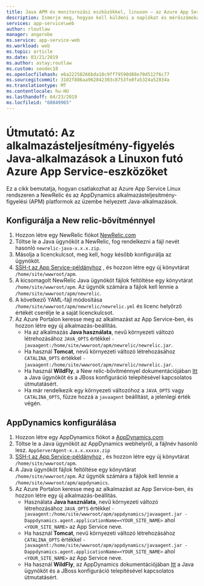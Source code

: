 ```yaml
---
title: Java APM és monitorozási eszközökkel, linuxon – az Azure App Service konfigurálása
description: Ismerje meg, hogyan kell küldeni a naplókat és mérőszámokat a NewRelic és alkalmazás Dynamics APM-szolgáltatónak App Service Linux rendszeren futó Java-alkalmazások számára
services: app-service\web
author: rloutlaw
manager: angerobe
ms.service: app-service-web
ms.workload: web
ms.topic: article
ms.date: 03/21/2019
ms.author: astay;routlaw
ms.custom: seodec18
ms.openlocfilehash: e6a22258266bda18c9ff79590d88e70d512f6c77
ms.sourcegitcommit: 3102f886aa962842303c8753fe8fa5324a52834a
ms.translationtype: MT
ms.contentlocale: hu-HU
ms.lasthandoff: 04/23/2019
ms.locfileid: "60849965"
---
```

# <a name="how-to-application-performance-monitoring-tools-with-java-apps-on-azure-app-service-on-linux"></a>Útmutató: Az alkalmazásteljesítmény-figyelés Java-alkalmazások a Linuxon futó Azure App Service-eszközöket

Ez a cikk bemutatja, hogyan csatlakozhat az Azure App Service Linux rendszeren a NewRelic és az AppDynamics alkalmazásteljesítmény-figyelési (APM) platformok az üzembe helyezett Java-alkalmazások.

## <a name="configure-new-relic"></a>Konfigurálja a New relic-bővítménnyel

1. Hozzon létre egy NewRelic fiókot [NewRelic.com](https://newrelic.com/signup)
2. Töltse le a Java ügynököt a NewRelic, fog rendelkezni a fájl nevét hasonló `newrelic-java-x.x.x.zip`.
3. Másolja a licenckulcsot, meg kell, hogy később konfigurálja az ügynököt.
4. [SSH-t az App Service-példányhoz](/azure/app-service/containers/app-service-linux-ssh-support) , és hozzon létre egy új könyvtárat `/home/site/wwwroot/apm`.
5. A kicsomagolt NewRelic Java ügynököt fájlok feltöltése egy könyvtárat `/home/site/wwwroot/apm`. Az ügynök számára a fájlok kell lennie a `/home/site/wwwroot/apm/newrelic`.
6. A következő YAML-fájl módosítása `/home/site/wwwroot/apm/newrelic/newrelic.yml` és licenc helyőrző értékét cserélje le a saját licenckulcsot.
7. Az Azure Portalon keresse meg az alkalmazást az App Service-ben, és hozzon létre egy új alkalmazás-beállítás.
    - Ha az alkalmazás **Java használata**, nevű környezeti változó létrehozásához `JAVA_OPTS` értékkel `-javaagent:/home/site/wwwroot/apm/newrelic/newrelic.jar`.
    - Ha használ **Tomcat**, nevű környezeti változó létrehozásához `CATALINA_OPTS` értékkel `-javaagent:/home/site/wwwroot/apm/newrelic/newrelic.jar`.
    - Ha használ **WildFly**, a New relic-bővítménnyel dokumentációjában [Itt](https://docs.newrelic.com/docs/agents/java-agent/additional-installation/wildfly-version-11-installation-java) a Java ügynököt és a JBoss konfiguráció telepítésével kapcsolatos útmutatásért.
    - Ha már rendelkezik egy környezeti változóhoz a `JAVA_OPTS` vagy `CATALINA_OPTS`, fűzze hozzá a `javaagent` beállítást, a jelenlegi érték végén.

## <a name="configure-appdynamics"></a>AppDynamics konfigurálása

1. Hozzon létre egy AppDynamics fiókot a [AppDynamics.com](https://www.appdynamics.com/community/register/)
1. Töltse le a Java ügynököt az AppDynamics webhelyről, a fájlnév hasonló lesz. `AppServerAgent-x.x.x.xxxxx.zip`
1. [SSH-t az App Service-példányhoz](/azure/app-service/containers/app-service-linux-ssh-support) , és hozzon létre egy új könyvtárat `/home/site/wwwroot/apm`.
1. A Java ügynököt fájlok feltöltése egy könyvtárat `/home/site/wwwroot/apm`. Az ügynök számára a fájlok kell lennie a `/home/site/wwwroot/apm/appdynamics`.
1. Az Azure Portalon keresse meg az alkalmazást az App Service-ben, és hozzon létre egy új alkalmazás-beállítás.
    - Használata **Java használata**, nevű környezeti változó létrehozásához `JAVA_OPTS` értékkel `-javaagent:/home/site/wwwroot/apm/appdynamics/javaagent.jar -Dappdynamics.agent.applicationName=<YOUR_SITE_NAME>` ahol `<YOUR_SITE_NAME>` az App Service neve.
    - Ha használ **Tomcat**, nevű környezeti változó létrehozásához `CATALINA_OPTS` értékkel `-javaagent:/home/site/wwwroot/apm/appdynamics/javaagent.jar -Dappdynamics.agent.applicationName=<YOUR_SITE_NAME>` ahol `<YOUR_SITE_NAME>` az App Service neve.
    - Ha használ **WildFly**, az AppDynamics dokumentációjában [Itt](https://docs.appdynamics.com/display/PRO45/JBoss+and+Wildfly+Startup+Settings) a Java ügynököt és a JBoss konfiguráció telepítésével kapcsolatos útmutatásért.
